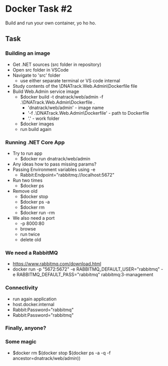 # Docker Task #2

Build and run your own container, yo ho ho.

## Task

### Building an image

- Get .NET sources (src folder in repository)
- Open src folder in VSCode
- Navigate to 'src' folder 
  - use either separate terminal or VS code internal
- Study contents of the \DNATrack.Web.Admin\Dockerfile file
- Build Web.Admin service image
  - $docker build -t dnatrack/web/admin -f .\DNATrack.Web.Admin\Dockerfile .
    - 'dnatrack/web/admin' - image name
    - '-f .\DNATrack.Web.Admin\Dockerfile' - path to Dockerfile
    - '.' - work folder
  - $docker images
  - run build again

### Running .NET Core App

- Try to run app
  - $docker run dnatrack/web/admin
- Any ideas how to pass missing params?
- Passing Environment variables using -e 
  -  Rabbit:Endpoint="rabbitmq://localhost:5672"
- Run two times
  - $docker ps
- Remove old
  - $docker stop
  - $docker ps -a
  - $docker rm 
  - $docker run -rm
- We also need a port
  - -p 8000:80
  - browse
  - run twice
  - delete old

### We need a RabbitMQ
- https://www.rabbitmq.com/download.html
- docker run -p "5672:5672" -e RABBITMQ_DEFAULT_USER="rabbitmq" -e RABBITMQ_DEFAULT_PASS="rabbitmq" rabbitmq:3-management


### Connectivity
- run again application
- host.docker.internal
- Rabbit:Password="rabbitmq"
- Rabbit:Password="rabbitmq"


### Finally, anyone?







### Some magic
- $docker rm $(docker stop $(docker ps -a -q -f ancestor=dnatrack/web/admin))
